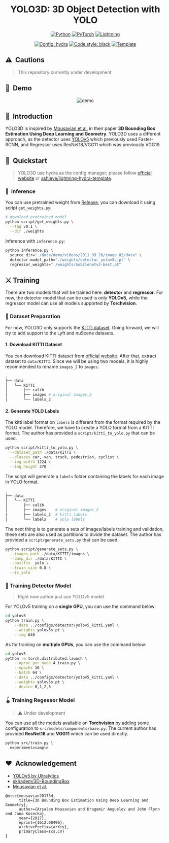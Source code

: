 <div align="center">

# YOLO3D: 3D Object Detection with YOLO

<a href="https://www.python.org/"><img alt="Python" src="https://img.shields.io/badge/-Python 3.8+-blue?style=flat&logo=python&logoColor=white"></a>
<a href="https://pytorch.org/get-started/locally/"><img alt="PyTorch" src="https://img.shields.io/badge/-PyTorch 1.8+-ee4c2c?style=flat&logo=pytorch&logoColor=white"></a>
<a href="https://pytorchlightning.ai/"><img alt="Lightning" src="https://img.shields.io/badge/-Lightning 1.5+-792ee5?style=flat&logo=pytorchlightning&logoColor=white"></a>

<a href="https://hydra.cc/"><img alt="Config: hydra" src="https://img.shields.io/badge/config-hydra 1.1-89b8cd?style=flat&labelColor=gray"></a>
<a href="https://black.readthedocs.io/en/stable/"><img alt="Code style: black" src="https://img.shields.io/badge/code%20style-black-black.svg?style=flat&labelColor=gray"></a>
<a href="https://github.com/ashleve/lightning-hydra-template"><img alt="Template" src="https://img.shields.io/badge/-Lightning--Hydra--Template-017F2F?style=flat&logo=github&labelColor=gray"></a><br>

</div>

## ⚠️&nbsp;&nbsp;Cautions
> This repository currently under development

## 📼&nbsp;&nbsp;Demo
<div align="center">

![demo](./docs/assets/demo.gif)

</div>

## 📌&nbsp;&nbsp;Introduction

YOLO3D is inspired by [Mousavian et al.](https://arxiv.org/abs/1612.00496) in their paper **3D Bounding Box Estimation Using Deep Learning and Geometry**. YOLO3D uses a different approach, as the detector uses [YOLOv5](https://github.com/ultralytics/yolov5) which previously used Faster-RCNN, and Regressor uses ResNet18/VGG11 which was previously VGG19.

## 🚀&nbsp;&nbsp;Quickstart
> YOLO3D use hydra as the config manager; please follow [official website](https://hydra.cc/) or [ashleve/lightning-hydra-template](https://github.com/ashleve/lightning-hydra-template).

### 🍿&nbsp;&nbsp;Inference
You can use pretrained weight from [Release](https://github.com/ruhyadi/yolo3d-lightning/releases), you can download it using script `get_weights.py`:
```bash
# download pretrained model
python script/get_weights.py \
  --tag v0.1 \
  --dir ./weights
```
Inference with `inference.py`:
```bash
python inference.py \
  source_dir="./data/demo/videos/2011_09_26/image_02/data" \
  detector.model_path="./weights/detector_yolov5s.pt" \
  regressor_weights="./weights/mobilenetv3-best.pt"
```

## ⚔️ Training
There are two models that will be trained here: **detector** and **regressor**. For now, the detector model that can be used is only **YOLOv5**, while the regressor model can use all models supported by **Torchvision**.

### 💽 Dataset Preparation
For now, YOLO3D only supports the [KITTI dataset](http://www.cvlibs.net/datasets/kitti/). Going forward, we will try to add support to the Lyft and nuScene datasets.
#### 1. Download KITTI Dataset
You can download KITTI dataset from [official website](http://www.cvlibs.net/datasets/kitti/). After that, extract dataset to `data/KITTI`. Since we will be using two models, it is highly recommended to rename `images_2` to `images`.

```bash
.
├── data
│   └── KITTI
│       ├── calib
│       ├── images # original images_2
│       └── labels_2
```

#### 2. Generate YOLO Labels

The kitti label format on `labels` is different from the format required by the YOLO model. Therefore, we have to create a YOLO format from a KITTI format. The author has provided a `script/kitti_to_yolo.py` that can be used.

```bash
python script/kitti_to_yolo.py \
  --dataset_path ./data/KITTI \
  --classes car, van, truck, pedestrian, cyclist \
  --img_width 1224 \
  --img_height 370
```
The script will generate a `labels` folder containing the labels for each image in YOLO format.

```bash
.
├── data
│   └── KITTI
│       ├── calib
│       ├── images    # original images_2
|       ├── labels_2  # kitti labels
│       └── labels    # yolo labels
```

The next thing is to generate a sets of images/labels training and validation, these sets are also used as partitions to divide the dataset. The author has provided a `script/generate_sets.py` that can be used.

```bash
python script/generate_sets.py \
  --images_path ./data/KITTI/images \
  --dump_dir ./data/KITTI \
  --postfix _yolo \
  --train_size 0.8 \
  --is_yolo
```

### 🚀 Training Detector Model
> Right now author just use YOLOv5 model

For YOLOv5 training on a **single GPU**, you can use the command below:

```bash
cd yolov5
python train.py \
    --data ../configs/detector/yolov5_kitti.yaml \
    --weights yolov5s.pt \
    --img 640 
```

As for training on **multiple GPUs**, you can use the command below:

```bash
cd yolov5
python -m torch.distributed.launch \
    --nproc_per_node 4 train.py \
    --epochs 10 \
    --batch 64 \
    --data ../configs/detector/yolov5_kitti.yaml \
    --weights yolov5s.pt \
    --device 0,1,2,3
```

### 🪀 Training Regessor Model
> ⚠️ Under development

You can use all the models available on **Torchvision** by adding some configuration to `src/models/components/base.py`. The current author has provided **ResNet18** and **VGG11** which can be used directly.

```bash
python src/train.py \
  experiment=sample
```

## ❤️&nbsp;&nbsp;Acknowledgement

- [YOLOv5 by Ultralytics](https://github.com/ultralytics/yolov5)
- [skhadem/3D-BoundingBox](https://github.com/skhadem/3D-BoundingBox)
- [Mousavian et al.](https://arxiv.org/abs/1612.00496)
```
@misc{mousavian20173d,
      title={3D Bounding Box Estimation Using Deep Learning and Geometry}, 
      author={Arsalan Mousavian and Dragomir Anguelov and John Flynn and Jana Kosecka},
      year={2017},
      eprint={1612.00496},
      archivePrefix={arXiv},
      primaryClass={cs.CV}
}
```